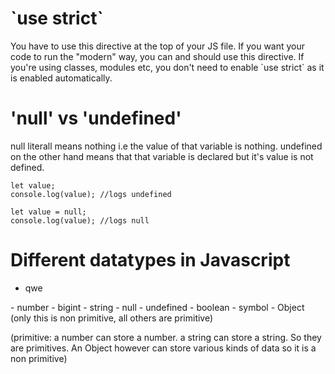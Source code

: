 <h1> `use strict` </h1>
You have to use this directive at the top of your JS file. If you want your code to run the "modern" way, you can and should use this directive. If you're using classes, modules etc, you don't need to enable `use strict` as it is enabled automatically. 

<h1> 'null' vs 'undefined' </h1>
null literall means nothing i.e the value of that variable is nothing. undefined on the other hand means that that variable is declared but it's value is not defined.

```
let value;
console.log(value); //logs undefined
```

```
let value = null;
console.log(value); //logs null
```

<h1>Different datatypes in Javascript</h1>
<ul>
  <li>qwe</li>
  </ul>
- number
- bigint
- string
- null
- undefined
- boolean
- symbol
- Object (only this is non primitive, all others are primitive)

(primitive: a number can store a number. a string can store a string. So they are primitives. An Object however can store various kinds of data so it is a non primitive)

